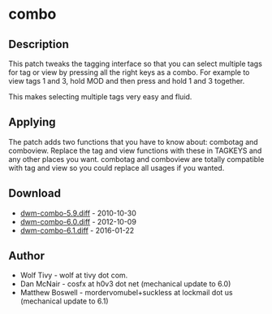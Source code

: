 combo
=====
Description
-----------
This patch tweaks the tagging interface so that you can select multiple tags 
for tag or view by pressing all the right keys as a combo. For example to 
view tags 1 and 3, hold MOD and then press and hold 1 and 3 together.

This makes selecting multiple tags very easy and fluid. 

Applying
--------
The patch adds two functions that you have to know about: combotag and 
comboview. Replace the tag and view functions with these in TAGKEYS and any 
other places you want. combotag and comboview are totally compatible with tag 
and view so you could replace all usages if you wanted.

Download
--------

 * [dwm-combo-5.9.diff](dwm-combo-5.9.diff) - 2010-10-30
 * [dwm-combo-6.0.diff](dwm-combo-6.0.diff) - 2012-10-09
 * [dwm-combo-6.1.diff](dwm-combo-6.1.diff) - 2016-01-22

Author
------

 * Wolf Tivy - wolf at tivy dot com.
 * Dan McNair - cosfx at h0v3 dot net (mechanical update to 6.0)
 * Matthew Boswell - mordervomubel+suckless at lockmail dot us (mechanical update to 6.1)
